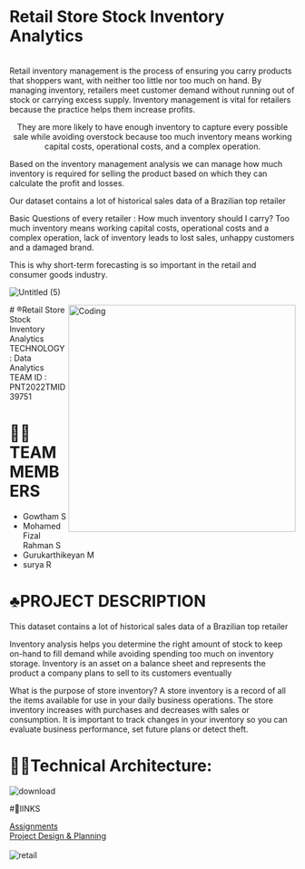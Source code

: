 # Retail Store Stock Inventory Analytics

<br>Retail inventory management is the process of ensuring you carry products that shoppers want, with neither too little nor too much on hand. By managing inventory, retailers meet customer demand without running out of stock or carrying excess supply. Inventory management is vital for retailers because the practice helps them increase profits.<br>

<p align="center">
They are more likely to have enough inventory to capture every possible sale while avoiding overstock because too much inventory means working capital costs, operational costs, and a complex operation.

Based on the inventory management analysis we can manage how much inventory is required for selling the product based on which they can calculate the profit and losses.

Our dataset contains a lot of historical sales data of a Brazilian top retailer

Basic Questions of every retailer : How much inventory should I carry?  Too much inventory means working capital costs, operational costs and a complex operation, lack of inventory leads to lost sales, unhappy customers and a damaged brand.

This is why short-term forecasting is so important in the retail and consumer goods industry.

![Untitled (5)](https://user-images.githubusercontent.com/90629060/192090442-9e2de638-d8d3-45a6-a28b-3003d529d808.png)



<img align="right" alt="Coding" width="400" src="https://user-images.githubusercontent.com/91787449/192087867-45a41390-7526-4816-91e5-be87be066d5d.gif">
# ®️Retail Store Stock Inventory Analytics
   TECHNOLOGY : Data Analytics <br>
   TEAM ID : PNT2022TMID39751

# 🧑‍💻TEAM MEMBERS
 - Gowtham S
 - Mohamed Fizal Rahman S
 - Gurukarthikeyan M
 - surya R
 
 # ♣️PROJECT DESCRIPTION
 This dataset contains a lot of historical sales data of a Brazilian top retailer

Inventory analysis helps you determine the right amount of stock to keep on-hand to fill demand while avoiding spending too much on inventory storage. Inventory is an asset on a balance sheet and represents the product a company plans to sell to its customers eventually

 What is the purpose of store inventory?
A store inventory is a record of all the items available for use in your daily business operations. The store inventory increases with purchases and decreases with sales or consumption. It is important to track changes in your inventory so you can evaluate business performance, set future plans or detect theft.
# 🧑‍💻Technical Architecture:
 ![download](https://user-images.githubusercontent.com/72591359/190850546-9b1ba338-6a8a-4952-8afc-898e5faddd36.png)
 
 #🔗lINKS
 
 <a href="https://github.com/IBM-EPBL/IBM-Project-16863-1663844834/tree/main/Assessments">Assignments</a><br>
 <a href="https://github.com/IBM-EPBL/IBM-Project-16863-1663844834/tree/main/Project_Design_and_Planning">Project Design & Planning</a><br>
 <a href=""></a><br>
![retail](https://user-images.githubusercontent.com/90629060/192155520-1818cc7f-e4a4-4af7-81fd-50f117c78749.gif)




